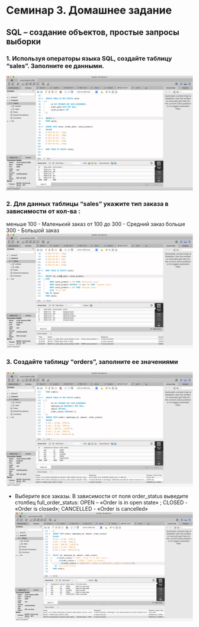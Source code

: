 # Семинар 3. Домашнее задание
##  SQL – создание объектов, простые запросы выборки
### 1. Используя операторы языка SQL, создайте таблицу “sales”. Заполните ее данными.
 ![](https://github.com/Nikkru/GB_BD_SQL/blob/main/Homework_2/1.jpg)
### 2.  Для данных таблицы “sales” укажите тип заказа в зависимости от кол-ва : 
меньше 100  -    Маленький заказ
от 100 до 300 - Средний заказ
больше 300  -     Большой заказ
![](https://github.com/Nikkru/GB_BD_SQL/blob/main/Homework_2/2.jpg)
### 3. Создайте таблицу “orders”, заполните ее значениями
![](https://github.com/Nikkru/GB_BD_SQL/blob/main/Homework_2/3_1.jpg)
- Выберите все заказы. В зависимости от поля order_status выведите столбец full_order_status:
OPEN – «Order is in open state» ; CLOSED - «Order is closed»; CANCELLED -  «Order is cancelled»
![](https://github.com/Nikkru/GB_BD_SQL/blob/main/Homework_2/3_2.jpg)

